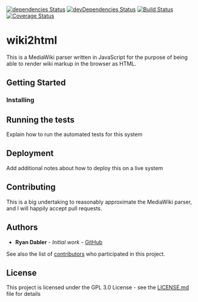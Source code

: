 [![dependencies Status](https://david-dm.org/ryandabler/wiki2html/status.svg)](https://david-dm.org/ryandabler/wiki2html)
[![devDependencies Status](https://david-dm.org/ryandabler/wiki2html/dev-status.svg)](https://david-dm.org/ryandabler/wiki2html?type=dev)
[![Build Status](https://travis-ci.org/ryandabler/wiki2html.svg?branch=master)](https://travis-ci.org/ryandabler/wiki2html)
[![Coverage Status](https://coveralls.io/repos/github/ryandabler/wiki2html/badge.svg)](https://coveralls.io/github/ryandabler/wiki2html)

# wiki2html

This is a MediaWiki parser written in JavaScript for the purpose of being able to render wiki markup in the browser as HTML.

## Getting Started

### Installing

## Running the tests

Explain how to run the automated tests for this system

## Deployment

Add additional notes about how to deploy this on a live system

## Contributing

This is a big undertaking to reasonably approximate the MediaWiki parser, and I will happily accept pull requests.

## Authors

* **Ryan Dabler** - *Initial work* - [GitHub](https://github.com/ryandabler)

See also the list of [contributors](https://github.com/your/project/contributors) who participated in this project.

## License

This project is licensed under the GPL 3.0 License - see the [LICENSE.md](LICENSE.md) file for details